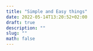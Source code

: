 ```yaml
---
title: "Simple and Easy things"
date: 2022-05-14T13:20:52+02:00
draft: true
description: ""
slug: ""
math: false
---
```

